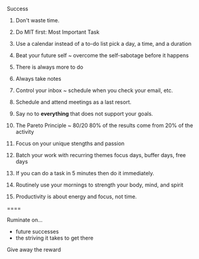 Success


1. Don't waste time.

2. Do MIT first: Most Important Task

3. Use a calendar instead of a to-do list
  pick a day, a time, and a duration

4. Beat your future self ~ overcome the self-sabotage before it happens

5. There is always more to do

6. Always take notes

7. Control your inbox ~ schedule when you check your email, etc.

8. Schedule and attend meetings as a last resort.

9. Say no to **everything** that does not support your goals.

10. The Pareto Principle ~ 80/20
  80% of the results come from 20% of the activity

11. Focus on your unique stengths and passion

12. Batch your work with recurring themes
  focus days, buffer days, free days

13. If you can do a task in 5 minutes then do it immediately.

14. Routinely use your mornings to strength your body, mind, and spirit

15. Productivity is about energy and focus, not time.

====

Ruminate on...
- future successes
- the striving it takes to get there

Give away the reward

